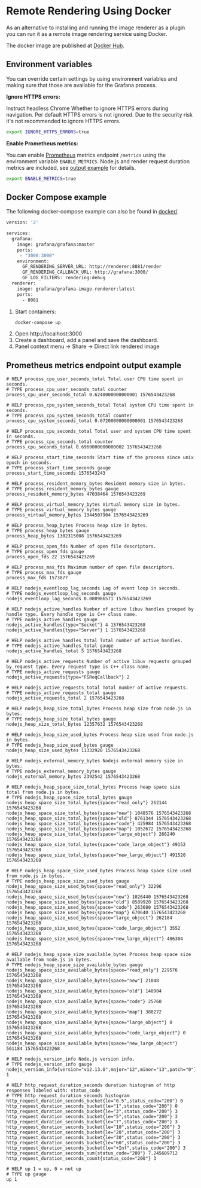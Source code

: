 # Remote Rendering Using Docker

As an alternative to installing and running the image renderer as a plugin you can run it as a remote image rendering service using Docker.

The docker image are published at [Docker Hub](https://hub.docker.com/r/grafana/grafana-image-renderer).

## Environment variables

You can override certain settings by using environment variables and making sure that those are available for the Grafana process.

**Ignore HTTPS errors:**

Instruct headless Chrome Whether to ignore HTTPS errors during navigation. Per default HTTPS errors is not ignored.
Due to the security risk it's not recommended to ignore HTTPS errors.

```bash
export IGNORE_HTTPS_ERRORS=true
```

**Enable Prometheus metrics:**

You can enable [Prometheus](https://prometheus.io/) metrics endpoint `/metrics` using the environment variable `ENABLE_METRICS`. Node.js and render request duration metrics are included, see [output example](#prometheus-metrics-endpoint-output-example) for details.

```bash
export ENABLE_METRICS=true
```

## Docker Compose example

The following docker-compose example can also be found in [docker/](https://github.com/grafana/grafana-image-renderer/tree/master/devenv/docker/simple).

```bash
version: '2'

services:
  grafana:
    image: grafana/grafana:master
    ports:
     - "3000:3000"
    environment:
      GF_RENDERING_SERVER_URL: http://renderer:8081/render
      GF_RENDERING_CALLBACK_URL: http://grafana:3000/
      GF_LOG_FILTERS: rendering:debug
  renderer:
    image: grafana/grafana-image-renderer:latest
    ports:
      - 8081
```

1. Start containers:
    ```bash
    docker-compose up
    ```
2. Open http://localhost:3000
3. Create a dashboard, add a panel and save the dashboard.
4. Panel context menu -> Share -> Direct link rendered image

## Prometheus metrics endpoint output example

```
# HELP process_cpu_user_seconds_total Total user CPU time spent in seconds.
# TYPE process_cpu_user_seconds_total counter
process_cpu_user_seconds_total 0.6240000000000001 1576543423268

# HELP process_cpu_system_seconds_total Total system CPU time spent in seconds.
# TYPE process_cpu_system_seconds_total counter
process_cpu_system_seconds_total 0.07200000000000001 1576543423268

# HELP process_cpu_seconds_total Total user and system CPU time spent in seconds.
# TYPE process_cpu_seconds_total counter
process_cpu_seconds_total 0.6960000000000002 1576543423268

# HELP process_start_time_seconds Start time of the process since unix epoch in seconds.
# TYPE process_start_time_seconds gauge
process_start_time_seconds 1576543243

# HELP process_resident_memory_bytes Resident memory size in bytes.
# TYPE process_resident_memory_bytes gauge
process_resident_memory_bytes 47038464 1576543423269

# HELP process_virtual_memory_bytes Virtual memory size in bytes.
# TYPE process_virtual_memory_bytes gauge
process_virtual_memory_bytes 1344507904 1576543423269

# HELP process_heap_bytes Process heap size in bytes.
# TYPE process_heap_bytes gauge
process_heap_bytes 1302315008 1576543423269

# HELP process_open_fds Number of open file descriptors.
# TYPE process_open_fds gauge
process_open_fds 22 1576543423269

# HELP process_max_fds Maximum number of open file descriptors.
# TYPE process_max_fds gauge
process_max_fds 1573877

# HELP nodejs_eventloop_lag_seconds Lag of event loop in seconds.
# TYPE nodejs_eventloop_lag_seconds gauge
nodejs_eventloop_lag_seconds 0.000986571 1576543423269

# HELP nodejs_active_handles Number of active libuv handles grouped by handle type. Every handle type is C++ class name.
# TYPE nodejs_active_handles gauge
nodejs_active_handles{type="Socket"} 4 1576543423268
nodejs_active_handles{type="Server"} 1 1576543423268

# HELP nodejs_active_handles_total Total number of active handles.
# TYPE nodejs_active_handles_total gauge
nodejs_active_handles_total 5 1576543423268

# HELP nodejs_active_requests Number of active libuv requests grouped by request type. Every request type is C++ class name.
# TYPE nodejs_active_requests gauge
nodejs_active_requests{type="FSReqCallback"} 2

# HELP nodejs_active_requests_total Total number of active requests.
# TYPE nodejs_active_requests_total gauge
nodejs_active_requests_total 2 1576543423268

# HELP nodejs_heap_size_total_bytes Process heap size from node.js in bytes.
# TYPE nodejs_heap_size_total_bytes gauge
nodejs_heap_size_total_bytes 12357632 1576543423268

# HELP nodejs_heap_size_used_bytes Process heap size used from node.js in bytes.
# TYPE nodejs_heap_size_used_bytes gauge
nodejs_heap_size_used_bytes 11332920 1576543423268

# HELP nodejs_external_memory_bytes Nodejs external memory size in bytes.
# TYPE nodejs_external_memory_bytes gauge
nodejs_external_memory_bytes 2392542 1576543423268

# HELP nodejs_heap_space_size_total_bytes Process heap space size total from node.js in bytes.
# TYPE nodejs_heap_space_size_total_bytes gauge
nodejs_heap_space_size_total_bytes{space="read_only"} 262144 1576543423268
nodejs_heap_space_size_total_bytes{space="new"} 1048576 1576543423268
nodejs_heap_space_size_total_bytes{space="old"} 8761344 1576543423268
nodejs_heap_space_size_total_bytes{space="code"} 425984 1576543423268
nodejs_heap_space_size_total_bytes{space="map"} 1052672 1576543423268
nodejs_heap_space_size_total_bytes{space="large_object"} 266240 1576543423268
nodejs_heap_space_size_total_bytes{space="code_large_object"} 49152 1576543423268
nodejs_heap_space_size_total_bytes{space="new_large_object"} 491520 1576543423268

# HELP nodejs_heap_space_size_used_bytes Process heap space size used from node.js in bytes.
# TYPE nodejs_heap_space_size_used_bytes gauge
nodejs_heap_space_size_used_bytes{space="read_only"} 32296 1576543423268
nodejs_heap_space_size_used_bytes{space="new"} 1026440 1576543423268
nodejs_heap_space_size_used_bytes{space="old"} 8589920 1576543423268
nodejs_heap_space_size_used_bytes{space="code"} 263680 1576543423268
nodejs_heap_space_size_used_bytes{space="map"} 670640 1576543423268
nodejs_heap_space_size_used_bytes{space="large_object"} 262184 1576543423268
nodejs_heap_space_size_used_bytes{space="code_large_object"} 3552 1576543423268
nodejs_heap_space_size_used_bytes{space="new_large_object"} 486304 1576543423268

# HELP nodejs_heap_space_size_available_bytes Process heap space size available from node.js in bytes.
# TYPE nodejs_heap_space_size_available_bytes gauge
nodejs_heap_space_size_available_bytes{space="read_only"} 229576 1576543423268
nodejs_heap_space_size_available_bytes{space="new"} 21048 1576543423268
nodejs_heap_space_size_available_bytes{space="old"} 148904 1576543423268
nodejs_heap_space_size_available_bytes{space="code"} 25760 1576543423268
nodejs_heap_space_size_available_bytes{space="map"} 380272 1576543423268
nodejs_heap_space_size_available_bytes{space="large_object"} 0 1576543423268
nodejs_heap_space_size_available_bytes{space="code_large_object"} 0 1576543423268
nodejs_heap_space_size_available_bytes{space="new_large_object"} 561184 1576543423268

# HELP nodejs_version_info Node.js version info.
# TYPE nodejs_version_info gauge
nodejs_version_info{version="v12.13.0",major="12",minor="13",patch="0"} 1

# HELP http_request_duration_seconds duration histogram of http responses labeled with: status_code
# TYPE http_request_duration_seconds histogram
http_request_duration_seconds_bucket{le="0.5",status_code="200"} 0
http_request_duration_seconds_bucket{le="1",status_code="200"} 0
http_request_duration_seconds_bucket{le="3",status_code="200"} 3
http_request_duration_seconds_bucket{le="5",status_code="200"} 3
http_request_duration_seconds_bucket{le="7",status_code="200"} 3
http_request_duration_seconds_bucket{le="10",status_code="200"} 3
http_request_duration_seconds_bucket{le="20",status_code="200"} 3
http_request_duration_seconds_bucket{le="30",status_code="200"} 3
http_request_duration_seconds_bucket{le="60",status_code="200"} 3
http_request_duration_seconds_bucket{le="+Inf",status_code="200"} 3
http_request_duration_seconds_sum{status_code="200"} 7.245609712
http_request_duration_seconds_count{status_code="200"} 3

# HELP up 1 = up, 0 = not up
# TYPE up gauge
up 1
```